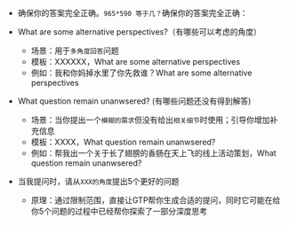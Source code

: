 - 确保你的答案完全正确。`965*590 等于几？`确保你的答案完全正确：


- What are some alternative perspectives?（有哪些可以考虑的角度）
  - 场景：用于`多角度回答`问题
  - 模板：XXXXXX，What are some alternative perspectives
  - 例如：我和你妈掉水里了你先救谁？What are some alternative perspectives
- What question remain unanwsered? (有哪些问题还没有得到解答)
  - 场景：当你提出一个`模糊的需求`但没有给出`相关细节`时使用；引导你增加补充信息
  - 模板：XXXX，What question remain unanwsered?
  - 例如：帮我出一个关于长了翅膀的香肠在天上飞的线上活动策划，What question remain unanwsered?
- 当我提问时，请从`XXX的角度`提出5个更好的问题
  - 原理：通过限制范围，直接让GTP帮你生成合适的提问，同时它可能在给你5个问题的过程中已经帮你探索了一部分深度思考
